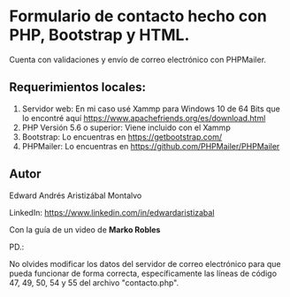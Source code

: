 # Formulario de contacto hecho con PHP, Bootstrap y HTML.

Cuenta con validaciones y envío de correo electrónico con PHPMailer.

## Requerimientos locales:

1. Servidor web: En mi caso usé Xammp para Windows 10 de 64 Bits que lo encontré aquí https://www.apachefriends.org/es/download.html
2. PHP Versión 5.6 o superior: Viene incluido con el Xammp
3. Bootstrap: Lo encuentras en https://getbootstrap.com/
4. PHPMailer: Lo encuentras en https://github.com/PHPMailer/PHPMailer

## Autor
Edward Andrés Aristizábal Montalvo 

LinkedIn: https://www.linkedin.com/in/edwardaristizabal

Con la guía de un video de **Marko Robles**

PD.:

No olvides modificar los datos del servidor de correo electrónico para que pueda funcionar de forma correcta, específicamente las líneas de código 47, 49, 50, 54 y 55 del archivo "contacto.php".
